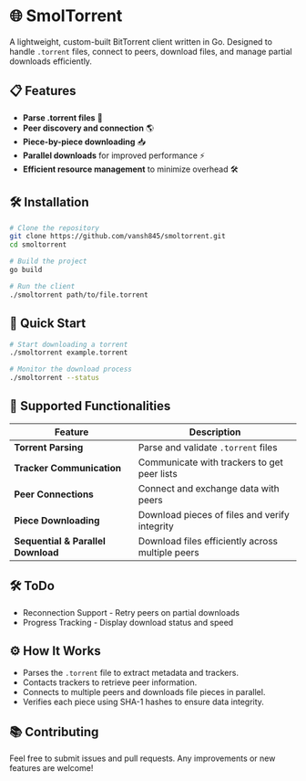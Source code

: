 # 🌐 SmolTorrent
A lightweight, custom-built BitTorrent client written in Go. Designed to handle `.torrent` files, connect to peers, download files, and manage partial downloads efficiently.

## 📋 Features
- **Parse .torrent files** 🧩
- **Peer discovery and connection** 🌎
- **Piece-by-piece downloading** 📥
- **Parallel downloads** for improved performance ⚡
- **Efficient resource management** to minimize overhead 🛠️

## 🛠️ Installation
```bash
# Clone the repository
git clone https://github.com/vansh845/smoltorrent.git
cd smoltorrent

# Build the project
go build

# Run the client
./smoltorrent path/to/file.torrent
```

## 🚀 Quick Start
```bash
# Start downloading a torrent
./smoltorrent example.torrent

# Monitor the download process
./smoltorrent --status
```

## 🧩 Supported Functionalities
| Feature                           | Description                                        |
|-----------------------------------|----------------------------------------------------|
| **Torrent Parsing**                | Parse and validate `.torrent` files                |
| **Tracker Communication**          | Communicate with trackers to get peer lists        |
| **Peer Connections**               | Connect and exchange data with peers               |
| **Piece Downloading**              | Download pieces of files and verify integrity      |
| **Sequential & Parallel Download** | Download files efficiently across multiple peers   |

## 🛠️ ToDo
- Reconnection Support - Retry peers on partial downloads 
- Progress Tracking    - Display download status and speed 

## ⚙️ How It Works
- Parses the `.torrent` file to extract metadata and trackers.
- Contacts trackers to retrieve peer information.
- Connects to multiple peers and downloads file pieces in parallel.
- Verifies each piece using SHA-1 hashes to ensure data integrity.


## 📚 Contributing
Feel free to submit issues and pull requests. Any improvements or new features are welcome!


